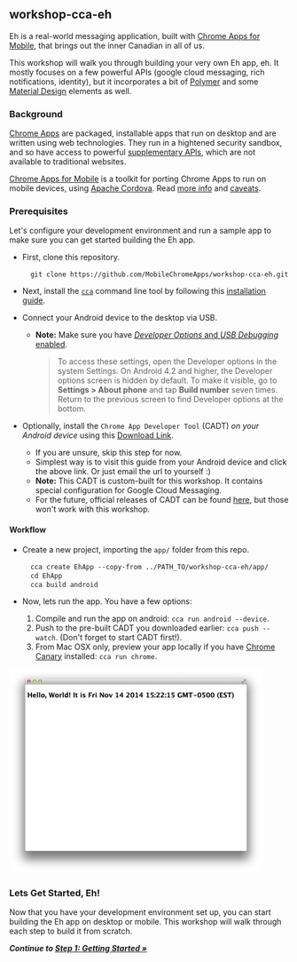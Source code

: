 ## workshop-cca-eh

Eh is a real-world messaging application, built with [Chrome Apps for Mobile](https://developer.chrome.com/apps/chrome_apps_on_mobile), that brings out the inner Canadian in all of us.

This workshop will walk you through building your very own Eh app, eh.  It mostly focuses on a few powerful APIs (google cloud messaging, rich notifications, identity), but it incorporates a bit of [Polymer](https://www.polymer-project.org/) and some [Material Design](https://www.google.com/design/spec) elements as well.

### Background

[Chrome Apps](https://developer.chrome.com/apps/about_apps) are packaged, installable apps that run on desktop and are written using web technologies.  They run in a hightened security sandbox, and so have access to powerful [supplementary APIs](https://developer.chrome.com/apps/api_index), which are not available to traditional websites.

[Chrome Apps for Mobile](https://github.com/MobileChromeApps/mobile-chrome-apps) is a toolkit for porting Chrome Apps to run on mobile devices, using [Apache Cordova](http://cordova.apache.org).  Read [more info](https://github.com/MobileChromeApps/mobile-chrome-apps/blob/master/README.md) and [caveats](https://github.com/MobileChromeApps/mobile-chrome-apps/blob/master/docs/CordovaConsiderations.md).

### Prerequisites

Let's configure your development environment and run a sample app to make sure you can get started building the Eh app.

* First, clone this repository.

        git clone https://github.com/MobileChromeApps/workshop-cca-eh.git

* Next, install the [`cca`](https://www.npmjs.org/package/cca) command line tool by following this [installation guide](https://github.com/MobileChromeApps/mobile-chrome-apps/blob/master/docs/Installation.md).

* Connect your Android device to the desktop via USB.
  * **Note:** Make sure you have [*Developer Options* and *USB Debugging* enabled](http://developer.android.com/tools/device.html#developer-device-options).

    > To access these settings, open the Developer options in the system Settings. On Android 4.2 and higher, the Developer options screen is hidden by default. To make it visible, go to **Settings > About phone** and tap **Build number** seven times. Return to the previous screen to find Developer options at the bottom.

* Optionally, install the `Chrome App Developer Tool` (CADT) *on your Android device* using this [Download Link](https://drive.google.com/uc?export=download&confirm=fjug&id=0B0UdPHoQPXheQjAwdmZfOENrQjQ).
  * If you are unsure, skip this step for now.
  * Simplest way is to visit this guide from your Android device and click the above link.  Or just email the url to yourself :)
  * **Note:** This CADT is custom-built for this workshop.  It contains special configuration for Google Cloud Messaging.
  * For the future, official releases of CADT can be found [here](https://github.com/MobileChromeApps/chrome-app-developer-tool/releases), but those won't work with this workshop.

#### Workflow

* Create a new project, importing the `app/` folder from this repo.

        cca create EhApp --copy-from ../PATH_TO/workshop-cca-eh/app/
        cd EhApp
        cca build android

* Now, lets run the app.  You have a few options:
  1. Compile and run the app on android: `cca run android --device`.
  2. Push to the pre-built CADT you downloaded earlier: `cca push --watch`.  (Don't forget to start CADT first!).
  3. From Mac OSX only, preview your app locally if you have [Chrome Canary](https://www.google.com/intl/en/chrome/browser/canary.html) installed: `cca run chrome`.

![Success!](docs/assets/step0-success.png)

### Lets Get Started, Eh!

Now that you have your development environment set up, you can start building the Eh app on desktop or mobile.  This workshop will walk through each step to build it from scratch.

_**Continue to [Step 1: Getting Started &raquo;](https://github.com/MobileChromeApps/workshop-cca-eh/blob/master/docs/step1.md)**_
